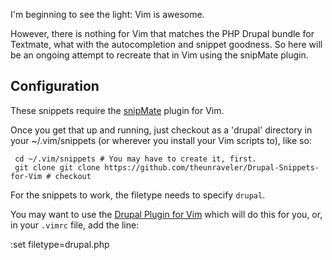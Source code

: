 I'm beginning to see the light: Vim is awesome.

However, there is nothing for Vim that matches the PHP Drupal bundle for Textmate, what with the autocompletion and snippet goodness. So here will be an ongoing attempt to recreate that in Vim using the snipMate plugin.

## Configuration

These snippets require the [snipMate](http://www.vim.org/scripts/script.php?script_id=2540) plugin for Vim. 

Once you get that up and running, just checkout as a 'drupal' directory
in your ~/.vim/snippets (or wherever you install your Vim scripts to),
like so:

     cd ~/.vim/snippets # You may have to create it, first.
     git clone git clone https://github.com/theunraveler/Drupal-Snippets-for-Vim # checkout

For the snippets to work, the filetype needs to specify `drupal`.

You may want to use the [Drupal Plugin for Vim](drupal.org/project/vimrc) which will do this for you, or, in your `.vimrc` file, add the line:

  :set filetype=drupal.php

